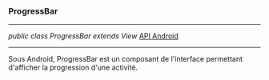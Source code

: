 ### ProgressBar

---

*public class ProgressBar extends View* [API Android](https://developer.android.com/reference/android/widget/ProgressBar)

---

Sous Android, ProgressBar est un composant de l'interface permettant d'afficher la progression d'une activité.